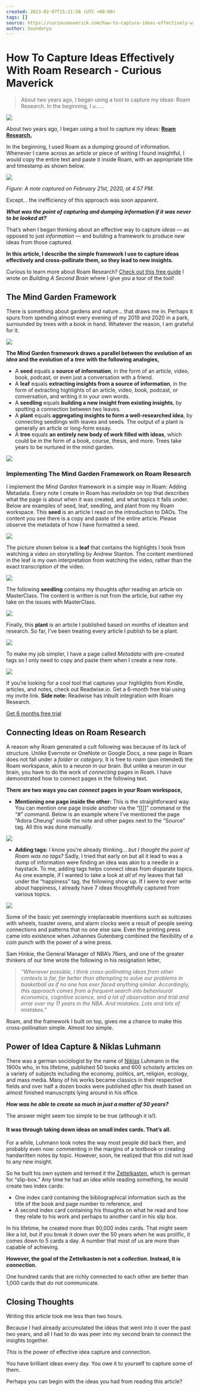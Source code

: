 ```yaml
---
created: 2023-02-07T15:21:56 (UTC +08:00)
tags: []
source: https://curiousmaverick.com/how-to-capture-ideas-effectively-with-roam-research/
author: Soundarya
---
```


# How To Capture Ideas Effectively With Roam Research - Curious Maverick

> About two years ago, I began using a tool to capture my ideas: Roam Research. In the beginning, I u......

![](https://i0.wp.com/curiousmaverick.com/wp-content/uploads/2022/04/uWuF6JBBwN-e1649879902759-1024x710.png?resize=1024%2C710&ssl=1)

About two years ago, I began using a tool to capture my ideas: [**Roam Research.**](http://www.roamresearch.com/)

In the beginning, I used Roam as a dumping ground of information. Whenever I came across an article or piece of writing I found insightful, I would copy the entire text and paste it inside Roam, with an appropriate title and timestamp as shown below.

![](https://i0.wp.com/curiousmaverick.com/wp-content/uploads/2022/04/JtLXLHm5n1.44.09-PM.png?resize=727%2C540&ssl=1)

_Figure: A note captured on February 21st, 2020, at 4:57 PM._

Except… the inefficiency of this approach was soon apparent.

**_What was the point of capturing and dumping information if it was never to be looked at?_**

That’s when I began thinking about an effective way to capture _ideas_ — as opposed to just _information_ — and building a framework to produce _new_ ideas from those captured.

**In this article, I describe the simple framework I use to capture ideas effectively and cross-pollinate them, so they lead to new insights.**

Curious to learn more about Roam Research? [Check out this free guide](https://curiousmaverick.com/free-guides-second-brain/) I wrote on _Building A Second Brain_ where I give you a tour of the tool!

**The Mind Garden Framework**
-----------------------------

There is something about gardens and nature… that draws me in. Perhaps it spurs from spending almost every evening of my 2019 and 2020 in a park, surrounded by trees with a book in hand. Whatever the reason, I am grateful for it.

![](https://i0.wp.com/curiousmaverick.com/wp-content/uploads/2022/04/1-XkkYxbKo.png?resize=671%2C411&ssl=1)

**The Mind Garden framework draws a parallel between the evolution of an** **_idea_** **and the evolution of a** **_tree_** **with the following analogies,**

*   A **seed** equals a **source of information**, in the form of an article, video, book, podcast, or even just a conversation with a friend.
*   A **leaf** equals **extracting insights from a source of information**, in the form of extracting highlights of an article, video, book, podcast, or conversation, and writing it in your own words.
*   A **seedling** equals **building a new insight from existing insights**, by spotting a connection between two leaves.
*   A **plant** equals **aggregating insights to form a well-researched idea**, by connecting seedlings with leaves and seeds. The output of a plant is generally an article or long-form essay.
*   A **tree** equals **an entirely new body of work filled with ideas**, which could be in the form of a book, course, thesis, and more. Trees take years to be nurtured in the mind garden.

![](https://i0.wp.com/curiousmaverick.com/wp-content/uploads/2022/04/3YlGlRWedS.png?resize=970%2C508&ssl=1)

### **Implementing The Mind Garden Framework on Roam Research**

I implement the _Mind Garden_ framework in a simple way in Roam: Adding Metadata. Every note I create in Roam has _metadata_ on top that describes what the page is about when it was created, and what topics it falls under. Below are examples of seed, leaf, seedling, and plant from my Roam workspace. This **seed** is an article I read on the introduction to DAOs. The content you see there is a copy and paste of the entire article. Please observe the metadata of how I have formatted a seed.

![](https://i0.wp.com/curiousmaverick.com/wp-content/uploads/2022/04/xzZkazUYZE.48.51-PM.png?resize=777%2C562&ssl=1)

The picture shown below is a **leaf** that contains the highlights I took from watching a video on storytelling by Andrew Stanton. The content mentioned in the leaf is my own interpretation from watching the video, rather than the exact transcription of the video.

![](https://i0.wp.com/curiousmaverick.com/wp-content/uploads/2022/04/addmHNRykQ.27.10-PM.png?resize=705%2C416&ssl=1)

The following **seedling** contains my thoughts _after_ reading an article on MasterClass. The content is written is not from the article, but rather my take on the issues with MasterClass.

![](https://i0.wp.com/curiousmaverick.com/wp-content/uploads/2022/04/muHUGJYuWz.27.52-PM.png?resize=705%2C461&ssl=1)

Finally, this **plant** is an article I published based on months of ideation and research. So far, I’ve been treating every article I publish to be a plant.

![](https://i0.wp.com/curiousmaverick.com/wp-content/uploads/2022/04/8L57NTg3eS.28.43-PM.png?resize=699%2C470&ssl=1)

To make my job simpler, I have a page called _Metadata_ with pre-created tags so I only need to copy and paste them when I create a new note.

![](https://i0.wp.com/curiousmaverick.com/wp-content/uploads/2022/04/IjPexz6oQq.57.28-PM.png?resize=646%2C489&ssl=1)

If you’re looking for a cool tool that captures your highlights from Kindle, articles, and notes, check out Readwise.io. Get a 6-month free trial using my invite link. **Side note:** Readwise has inbuilt integration with Roam Research.

[Get 6 months free trial](https://readwise.io/soundarya)

**Connecting Ideas on Roam Research**
-------------------------------------

A reason why Roam generated a cult following was because of its lack of structure. Unlike Evernote or OneNote or Google Docs, a new page in Roam does not fall under a _folder_ or _category._ It is free to _roam_ (pun intended) the Roam workspace, akin to a neuron in our brain. But unlike a neuron in our brain, you have to do the work of _connecting_ pages in Roam. I have demonstrated how to connect pages in the following text.

**There are two ways you can** **_connect_** **pages in your Roam workspace,**

*   **Mentioning one page inside the other:** This is the straightforward way. You can mention one page inside another via the “[[]]” command or the “#” command. Below is an example where I’ve mentioned the page “Adora Cheung” inside the note and other pages next to the “Source” tag. All this was done manually.

![](https://i0.wp.com/curiousmaverick.com/wp-content/uploads/2022/04/g24oLPorTe.01.32-PM-1.png?resize=689%2C275&ssl=1)

*   **Adding tags:** I know you’re already thinking… _but I thought the point of Roam was no tags?_ Sadly, I tried that early on but all it lead to was a dump of information were finding an idea was akin to a needle in a haystack. To me, adding tags helps connect ideas from disparate topics. As one example, if I wanted to take a look at _all_ of my leaves that fall under the “happiness” tag, the following show up. If I were to ever write about happiness, I already have 7 ideas thoughtfully captured from various topics.

![](https://i0.wp.com/curiousmaverick.com/wp-content/uploads/2022/04/Leaf.png?resize=701%2C388&ssl=1)

Some of the basic yet seemingly irreplaceable inventions such as suitcases with wheels, toaster ovens, and alarm clocks were a result of people seeing connections and patterns that no one else saw. Even the printing press came into existence when Johannes Gutenberg combined the flexibility of a coin punch with the power of a wine press.

Sam Hinkie, the General Manager of NBA’s 76ers, and one of the greater thinkers of our time wrote the following in his resignation letter,

> _“Whenever possible, I think cross-pollinating ideas from other contexts is far, far better than attempting to solve our problems in basketball as if no one has ever faced anything similar. Accordingly, this approach comes from a frequent search into behavioural economics, cognitive science, and a lot of observation and trial and error over my 11 years in the NBA. And mistakes. Lots and lots of mistakes.”_

Roam, and the framework I built on top, gives me a chance to make this cross-pollination simple. Almost too simple.

**Power of Idea Capture & Niklas Luhmann**
------------------------------------------

There was a german sociologist by the name of [Niklas](https://en.wikipedia.org/wiki/Niklas_Luhmann) Luhmann in the 1900s who, in his lifetime, published 50 books and 600 scholarly articles on a variety of subjects including the economy, politics, art, religion, ecology, and mass media. Many of his works became classics in their respective fields and over half a dozen books were published _after_ his death based on almost finished manuscripts lying around in his office.

**_How was he able to create so much in just a matter of 50 years?_**

The answer might seem too simple to be true (although it is!).

#### It was through taking down ideas on small index cards. That’s all.

For a while, Luhmann took notes the way most people did back then, and probably even now: commenting in the margins of a textbook or creating handwritten notes by topic. However, soon, he realized that this did not lead to any new insight.

So he built his own system and termed it the [Zettelkasten,](https://zettelkasten.de/introduction/) which is german for “slip-box.” Any time he had an idea while reading something, he would create two index cards:

*   One index card containing the bibliographical information such as the title of the book and page number to reference, and
*   A second index card containing his thoughts on what he read and how they relate to his work and perhaps to another card in his slip box.

In his lifetime, he created more than 90,000 index cards. That might seem like a lot, but if you break it down over the 50 years when he was prolific, it comes down to 5 cards a day. A number that most of us are more than capable of achieving.

**However, the goal of the Zettelkasten is not a** **_collection._** **Instead, it is** **_connection._**

One hundred cards that are richly connected to each other are better than 1,000 cards that do not communicate.

**Closing Thoughts**
--------------------

Writing this article took me less than two hours.

Because I had already accumulated the ideas that went into it over the past two years, and all I had to do was peer into my second brain to connect the insights together.

_This_ is the power of effective idea capture and connection.

You have brilliant ideas every day. You owe it to yourself to capture some of them.

Perhaps you can begin with the ideas you had from reading this article?
